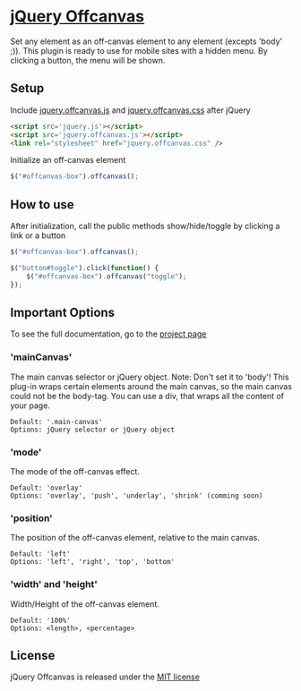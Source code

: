 # [jQuery Offcanvas](http://cheich.github.io/jquery.offcanvas/)

Set any element as an off-canvas element to any element (excepts 'body' ;)).
This plugin is ready to use for mobile sites with a hidden menu. By clicking a button, the menu will be shown.  

## Setup

Include [jquery.offcanvas.js](https://github.com/cheich/jquery.offcanvas/blob/gh-pages/src/js/jquery.offcanvas.js) and [jquery.offcanvas.css](https://github.com/cheich/jquery.offcanvas/blob/gh-pages/src/css/jquery.offcanvas.css) after jQuery

``` html
<script src='jquery.js'></script>
<script src='jquery.offcanvas.js'></script>
<link rel="stylesheet" href="jquery.offcanvas.css" />
```

Initialize an off-canvas element

``` javascript
$("#offcanvas-box").offcanvas();
```

## How to use

After initialization, call the public methods show/hide/toggle by clicking a link or a button

``` javascript
$("#offcanvas-box").offcanvas();

$("button#toggle").click(function() {
	$("#offcanvas-box").offcanvas("toggle");
});
```

## Important Options

To see the full documentation, go to the [project page](http://cheich.github.io/jquery.offcanvas/)

### 'mainCanvas'

The main canvas selector or jQuery object.
Note: Don't set it to 'body'! This plug-in wraps certain elements around the main canvas, so the main canvas could not be the body-tag. You can use a div, that wraps all the content of your page.

	Default: '.main-canvas'
	Options: jQuery selector or jQuery object

### 'mode'

The mode of the off-canvas effect.

	Default: 'overlay'
	Options: 'overlay', 'push', 'underlay', 'shrink' (comming soon)
	
### 'position'

The position of the off-canvas element, relative to the main canvas.

	Default: 'left'
	Options: 'left', 'right', 'top', 'bottom'
	
### 'width' and 'height'

Width/Height of the off-canvas element.

	Default: '100%'
	Options: <length>, <percentage>
	
## License
jQuery Offcanvas is released under the [MIT license](http://opensource.org/licenses/MIT)